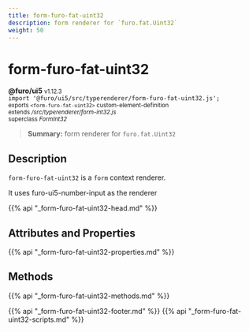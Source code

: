 ```yaml
---
title: form-furo-fat-uint32
description: form renderer for `furo.fat.Uint32`
weight: 50
---
```


# form-furo-fat-uint32
**@furo/ui5** <small>v1.12.3</small>
<br>`import '@furo/ui5/src/typerenderer/form-furo-fat-uint32.js';`<small>
<br>exports `<form-furo-fat-uint32>` custom-element-definition
<br>extends */src/typerenderer/form-int32.js*
<br>superclass *FormInt32*</small>

> **Summary:** form renderer for `furo.fat.Uint32`

## Description

`form-furo-fat-uint32` is a `form` context renderer.

It uses furo-ui5-number-input as the renderer

{{% api "_form-furo-fat-uint32-head.md" %}}

## Attributes and Properties
{{% api "_form-furo-fat-uint32-properties.md" %}}



## Methods
{{% api "_form-furo-fat-uint32-methods.md" %}}





{{% api "_form-furo-fat-uint32-footer.md" %}}
{{% api "_form-furo-fat-uint32-scripts.md" %}}
